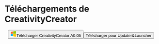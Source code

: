 # Téléchargements de CreativityCreator

<center><button  onClick='location.href="lastest.exe"' class="btn btn-github"><img src='Windows.png'width="20" height="20"/>Télécharger CreativityCreator A0.05</button><input type="button" value="Télécharger pour Updater&Launcher" class="btn btn-github" onClick='location.href="Updater&Launcher/"'>